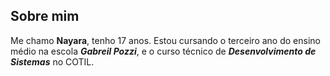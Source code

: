 ## Sobre mim

Me chamo **Nayara**, tenho 17 anos. Estou cursando o terceiro ano do ensino médio na escola ***Gabreil Pozzi***, e o curso técnico de ***Desenvolvimento de Sistemas*** no COTIL.